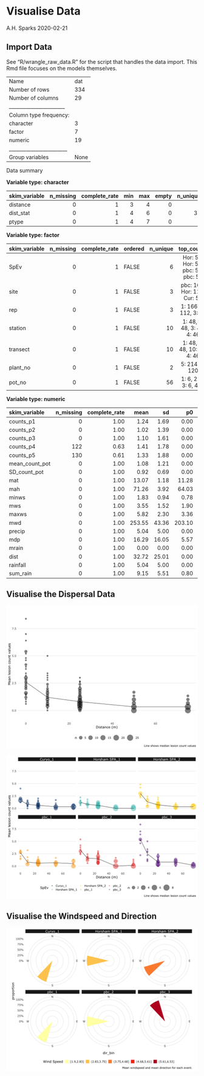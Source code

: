 Visualise Data
================
A.H. Sparks
2020-02-21

## Import Data

See “R/wrangle\_raw\_data.R” for the script that handles the data
import. This Rmd file focuses on the models themselves.

|                                                  |      |
| :----------------------------------------------- | :--- |
| Name                                             | dat  |
| Number of rows                                   | 334  |
| Number of columns                                | 29   |
| \_\_\_\_\_\_\_\_\_\_\_\_\_\_\_\_\_\_\_\_\_\_\_   |      |
| Column type frequency:                           |      |
| character                                        | 3    |
| factor                                           | 7    |
| numeric                                          | 19   |
| \_\_\_\_\_\_\_\_\_\_\_\_\_\_\_\_\_\_\_\_\_\_\_\_ |      |
| Group variables                                  | None |

Data summary

**Variable type: character**

| skim\_variable | n\_missing | complete\_rate | min | max | empty | n\_unique | whitespace |
| :------------- | ---------: | -------------: | --: | --: | ----: | --------: | ---------: |
| distance       |          0 |              1 |   3 |   4 |     0 |         5 |          0 |
| dist\_stat     |          0 |              1 |   4 |   6 |     0 |        38 |          0 |
| ptype          |          0 |              1 |   4 |   7 |     0 |         2 |          0 |

**Variable type: factor**

| skim\_variable | n\_missing | complete\_rate | ordered | n\_unique |            top\_counts             |
| :------------- | ---------: | -------------: | :------ | --------: | :--------------------------------: |
| SpEv           |          0 |              1 | FALSE   |         6 | Hor: 56, Hor: 56, pbc: 56, pbc: 56 |
| site           |          0 |              1 | FALSE   |         3 |    pbc: 168, Hor: 112, Cur: 54     |
| rep            |          0 |              1 | FALSE   |         3 |       1: 166, 2: 112, 3: 56        |
| station        |          0 |              1 | FALSE   |        10 |     1: 48, 2: 48, 3: 48, 4: 46     |
| transect       |          0 |              1 | FALSE   |        10 |    1: 48, 7: 48, 10: 48, 4: 46     |
| plant\_no      |          0 |              1 | FALSE   |         2 |           5: 214, 3: 120           |
| pot\_no        |          0 |              1 | FALSE   |        56 |       1: 6, 2: 6, 3: 6, 4: 6       |

**Variable type: numeric**

| skim\_variable   | n\_missing | complete\_rate |   mean |    sd |     p0 |    p25 |    p50 |    p75 |   p100 | hist  |
| :--------------- | ---------: | -------------: | -----: | ----: | -----: | -----: | -----: | -----: | -----: | :---- |
| counts\_p1       |          0 |           1.00 |   1.24 |  1.69 |   0.00 |   0.00 |   1.00 |   2.00 |  12.00 | ▇▁▁▁▁ |
| counts\_p2       |          0 |           1.00 |   1.02 |  1.39 |   0.00 |   0.00 |   0.00 |   2.00 |   8.00 | ▇▂▁▁▁ |
| counts\_p3       |          0 |           1.00 |   1.10 |  1.61 |   0.00 |   0.00 |   0.00 |   2.00 |  11.00 | ▇▁▁▁▁ |
| counts\_p4       |        122 |           0.63 |   1.41 |  1.78 |   0.00 |   0.00 |   1.00 |   2.00 |  11.00 | ▇▂▁▁▁ |
| counts\_p5       |        130 |           0.61 |   1.33 |  1.88 |   0.00 |   0.00 |   1.00 |   2.00 |  14.00 | ▇▁▁▁▁ |
| mean\_count\_pot |          0 |           1.00 |   1.08 |  1.21 |   0.00 |   0.33 |   0.67 |   1.40 |   8.40 | ▇▂▁▁▁ |
| SD\_count\_pot   |          0 |           1.00 |   0.92 |  0.69 |   0.00 |   0.55 |   0.84 |   1.30 |   4.39 | ▇▆▁▁▁ |
| mat              |          0 |           1.00 |  13.07 |  1.18 |  11.28 |  12.25 |  12.80 |  14.24 |  14.80 | ▃▃▇▁▇ |
| mah              |          0 |           1.00 |  71.26 |  3.92 |  64.03 |  70.04 |  71.42 |  74.45 |  76.64 | ▂▁▇▁▅ |
| minws            |          0 |           1.00 |   1.83 |  0.94 |   0.78 |   1.03 |   1.51 |   1.99 |   3.67 | ▇▃▇▁▃ |
| mws              |          0 |           1.00 |   3.55 |  1.52 |   1.90 |   2.23 |   3.09 |   4.00 |   6.53 | ▇▇▃▁▃ |
| maxws            |          0 |           1.00 |   5.82 |  2.30 |   3.36 |   3.74 |   5.16 |   6.73 |  10.27 | ▇▇▃▁▃ |
| mwd              |          0 |           1.00 | 253.55 | 43.36 | 203.10 | 211.38 | 257.11 | 272.80 | 333.65 | ▇▃▇▁▃ |
| precip           |          0 |           1.00 |   5.04 |  5.00 |   0.00 |   0.01 |  10.00 |  10.00 |  10.00 | ▇▁▁▁▇ |
| mdp              |          0 |           1.00 |  16.29 | 16.05 |   5.57 |   7.43 |   7.66 |  19.78 |  62.64 | ▇▁▁▁▁ |
| mrain            |          0 |           1.00 |   0.00 |  0.00 |   0.00 |   0.00 |   0.00 |   0.00 |   0.00 | ▇▁▁▁▂ |
| dist             |          0 |           1.00 |  32.72 | 25.01 |   0.00 |  10.00 |  25.00 |  50.00 |  75.00 | ▆▇▁▅▅ |
| rainfall         |          0 |           1.00 |   5.04 |  5.00 |   0.00 |   0.01 |  10.00 |  10.00 |  10.00 | ▇▁▁▁▇ |
| sum\_rain        |          0 |           1.00 |   9.15 |  5.51 |   0.80 |   4.60 |  10.00 |  10.60 |  18.60 | ▂▂▇▁▂ |

## Visualise the Dispersal Data

![](Visualise-Data_files/figure-gfm/conbined-dispersal-1.png)<!-- -->

![](Visualise-Data_files/figure-gfm/facet-dispersal-1.png)<!-- -->

## Visualise the Windspeed and Direction

![](Visualise-Data_files/figure-gfm/wind-1.png)<!-- -->
